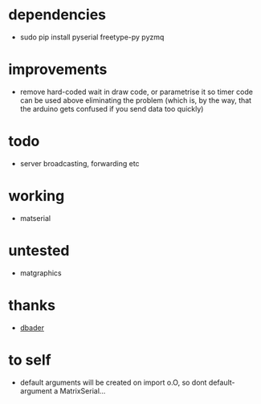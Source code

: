 # dependencies
* sudo pip install pyserial freetype-py pyzmq

# improvements
* remove hard-coded wait in draw code, or parametrise it so timer code can be used above eliminating the problem (which 
is, by the way, that the arduino gets confused if you send data too quickly)

# todo
* server broadcasting, forwarding etc

# working
* matserial

# untested
* matgraphics

# thanks
* [dbader](https://dbader.org/blog/monochrome-font-rendering-with-freetype-and-python)

# to self
* default arguments will be created on import o.O, so dont default-argument a MatrixSerial...
